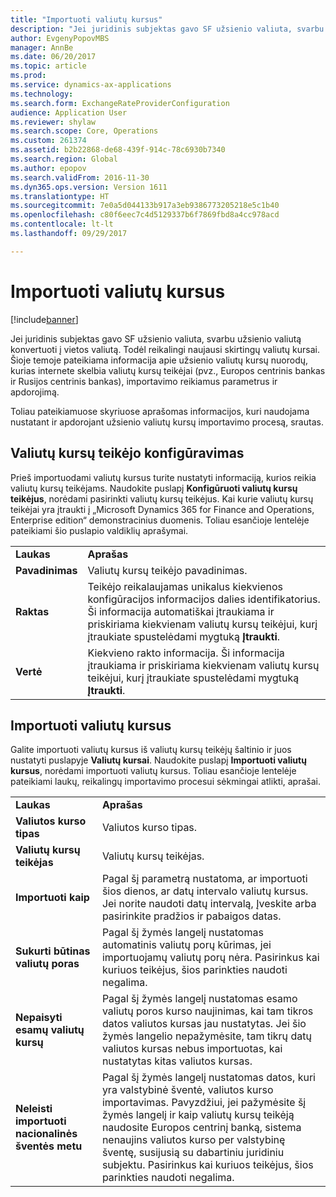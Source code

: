 ```yaml
---
title: "Importuoti valiutų kursus"
description: "Jei juridinis subjektas gavo SF užsienio valiuta, svarbu užsienio valiutą konvertuoti į vietos valiutą. Todėl reikalingi naujausi skirtingų valiutų kursai. Šioje temoje pateikiama informacija apie užsienio valiutų kursų nuorodų, kurias internete skelbia valiutų kursų teikėjai (pvz., Europos centrinis bankas ir Rusijos centrinis bankas), importavimo reikiamus parametrus ir apdorojimą."
author: EvgenyPopovMBS
manager: AnnBe
ms.date: 06/20/2017
ms.topic: article
ms.prod: 
ms.service: dynamics-ax-applications
ms.technology: 
ms.search.form: ExchangeRateProviderConfiguration
audience: Application User
ms.reviewer: shylaw
ms.search.scope: Core, Operations
ms.custom: 261374
ms.assetid: b2b22868-de68-439f-914c-78c6930b7340
ms.search.region: Global
ms.author: epopov
ms.search.validFrom: 2016-11-30
ms.dyn365.ops.version: Version 1611
ms.translationtype: HT
ms.sourcegitcommit: 7e0a5d044133b917a3eb9386773205218e5c1b40
ms.openlocfilehash: c80f6eec7c4d5129337b6f7869fbd8a4cc978acd
ms.contentlocale: lt-lt
ms.lasthandoff: 09/29/2017

---
```


# <a name="import-currency-exchange-rates"></a>Importuoti valiutų kursus

[!include[banner](../includes/banner.md)]


Jei juridinis subjektas gavo SF užsienio valiuta, svarbu užsienio valiutą konvertuoti į vietos valiutą. Todėl reikalingi naujausi skirtingų valiutų kursai. Šioje temoje pateikiama informacija apie užsienio valiutų kursų nuorodų, kurias internete skelbia valiutų kursų teikėjai (pvz., Europos centrinis bankas ir Rusijos centrinis bankas), importavimo reikiamus parametrus ir apdorojimą.

Toliau pateikiamuose skyriuose aprašomas informacijos, kuri naudojama nustatant ir apdorojant užsienio valiutų kursų importavimo procesą, srautas.

## <a name="configure-an-exchange-rate-provider"></a>Valiutų kursų teikėjo konfigūravimas
Prieš importuodami valiutų kursus turite nustatyti informaciją, kurios reikia valiutų kursų teikėjams. Naudokite puslapį **Konfigūruoti valiutų kursų teikėjus**, norėdami pasirinkti valiutų kursų teikėjus. Kai kurie valiutų kursų teikėjai yra įtraukti į „Microsoft Dynamics 365 for Finance and Operations, Enterprise edition“ demonstracinius duomenis. Toliau esančioje lentelėje pateikiami šio puslapio valdiklių aprašymai.

|           |                                                                                                                                                                                                                             |
|-----------|-----------------------------------------------------------------------------------------------------------------------------------------------------------------------------------------------------------------------------|
| **Laukas** | **Aprašas**                                                                                                                                                                                                             |
| **Pavadinimas**  | Valiutų kursų teikėjo pavadinimas.                                                                                                                                                                                     |
| **Raktas**   | Teikėjo reikalaujamas unikalus kiekvienos konfigūracijos informacijos dalies identifikatorius. Ši informacija automatiškai įtraukiama ir priskiriama kiekvienam valiutų kursų teikėjui, kurį įtraukiate spustelėdami mygtuką **Įtraukti**. |
| **Vertė** | Kiekvieno rakto informacija. Ši informacija įtraukiama ir priskiriama kiekvienam valiutų kursų teikėjui, kurį įtraukiate spustelėdami mygtuką **Įtraukti**.                                                                                         |

## <a name="import-currency-exchange-rates"></a>Importuoti valiutų kursus
Galite importuoti valiutų kursus iš valiutų kursų teikėjų šaltinio ir juos nustatyti puslapyje **Valiutų kursai**. Naudokite puslapį **Importuoti valiutų kursus**, norėdami importuoti valiutų kursus. Toliau esančioje lentelėje pateikiami laukų, reikalingų importavimo procesui sėkmingai atlikti, aprašai.

|                                        |                                                                                                                                                                                                                                                                                                                                                                             |
|----------------------------------------|-----------------------------------------------------------------------------------------------------------------------------------------------------------------------------------------------------------------------------------------------------------------------------------------------------------------------------------------------------------------------------|
| **Laukas**                              | **Aprašas**                                                                                                                                                                                                                                                                                                                                                             |
| **Valiutos kurso tipas**                 | Valiutos kurso tipas.                                                                                                                                                                                                                                                                                                                                                      |
| **Valiutų kursų teikėjas**             | Valiutų kursų teikėjas.                                                                                                                                                                                                                                                                                                                                                  |
| **Importuoti kaip**                       | Pagal šį parametrą nustatoma, ar importuoti šios dienos, ar datų intervalo valiutų kursus. Jei norite naudoti datų intervalą, Įveskite arba pasirinkite pradžios ir pabaigos datas.                                                                                                                                                                                                                |
| **Sukurti būtinas valiutų poras**    | Pagal šį žymės langelį nustatomas automatinis valiutų porų kūrimas, jei importuojamų valiutų porų nėra. Pasirinkus kai kuriuos teikėjus, šios parinkties naudoti negalima.                                                                                                                                                                                               |
| **Nepaisyti esamų valiutų kursų**   | Pagal šį žymės langelį nustatomas esamo valiutų poros kurso naujinimas, kai tam tikros datos valiutos kursas jau nustatytas. Jei šio žymės langelio nepažymėsite, tam tikrų datų valiutos kursas nebus importuotas, kai nustatytas kitas valiutos kursas.                                                                                       |
| **Neleisti importuoti nacionalinės šventės metu** | Pagal šį žymės langelį nustatomas datos, kuri yra valstybinė šventė, valiutos kurso importavimas. Pavyzdžiui, jei pažymėsite šį žymės langelį ir kaip valiutų kursų teikėją naudosite Europos centrinį banką, sistema nenaujins valiutos kurso per valstybinę šventę, susijusią su dabartiniu juridiniu subjektu. Pasirinkus kai kuriuos teikėjus, šios parinkties naudoti negalima. |






